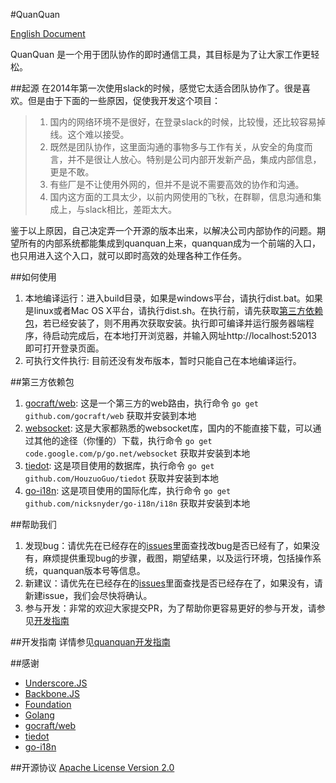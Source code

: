 #QuanQuan

[English Document](README.md)

QuanQuan 是一个用于团队协作的即时通信工具，其目标是为了让大家工作更轻松。

##起源
在2014年第一次使用slack的时候，感觉它太适合团队协作了。很是喜欢。但是由于下面的一些原因，促使我开发这个项目：
>1. 国内的网络环境不是很好，在登录slack的时候，比较慢，还比较容易掉线。这个难以接受。
>2. 既然是团队协作，这里面沟通的事物多与工作有关，从安全的角度而言，并不是很让人放心。特别是公司内部开发新产品，集成内部信息，更是不敢。
>3. 有些厂是不让使用外网的，但并不是说不需要高效的协作和沟通。
>4. 国内这方面的工具太少，以前内网使用的飞秋，在群聊，信息沟通和集成上，与slack相比，差距太大。

鉴于以上原因，自己决定弄一个开源的版本出来，以解决公司内部协作的问题。期望所有的内部系统都能集成到quanquan上来，quanquan成为一个前端的入口，也只用进入这个入口，就可以即时高效的处理各种工作任务。


##如何使用
1. 本地编译运行：进入build目录，如果是windows平台，请执行dist.bat。如果是linux或者Mac OS X平台，请执行dist.sh。在执行前，请先获取[第三方依赖包](#thirdparty)，若已经安装了，则不用再次获取安装。执行即可编译并运行服务器端程序，待启动完成后，在本地打开浏览器，并输入网址http://localhost:52013 即可打开登录页面。
2. 可执行文件执行: 目前还没有发布版本，暂时只能自己在本地编译运行。

##<a name="thirdparty" id="thirdpartyt">第三方依赖包</a>
1. [gocraft/web](https://github.com/gocraft/web): 这是一个第三方的web路由，执行命令 `go get github.com/gocraft/web` 获取并安装到本地
2. [websocket](https://code.google.com/p/go.net/websocket): 这是大家都熟悉的websocket库，国内的不能直接下载，可以通过其他的途径（你懂的）下载，执行命令 `go get code.google.com/p/go.net/websocket` 获取并安装到本地
3. [tiedot](https://github.com/HouzuoGuo/tiedot): 这是项目使用的数据库，执行命令 `go get github.com/HouzuoGuo/tiedot` 获取并安装到本地
4. [go-i18n](https://github.com/nicksnyder/go-i18n): 这是项目使用的国际化库，执行命令 `go get github.com/nicksnyder/go-i18n/i18n` 获取并安装到本地

##帮助我们
1. 发现bug：请优先在已经存在的[issues](https://github.com/anzhihun/quanquan/issues)里面查找改bug是否已经有了，如果没有，麻烦提供重现bug的步骤，截图，期望结果，以及运行环境，包括操作系统，quanquan版本号等信息。
2. 新建议：请优先在已经存在的[issues](https://github.com/anzhihun/quanquan/issues)里面查找是否已经存在了，如果没有，请新建issue，我们会尽快将确认。
3. 参与开发：非常的欢迎大家提交PR，为了帮助你更容易更好的参与开发，请参见[开发指南](#developGuide)

##<a name="developGuide" id="developGuide">开发指南</a>
详情参见[quanquan开发指南](https://github.com/anzhihun/quanquan/wiki/%E5%BC%80%E5%8F%91%E6%8C%87%E5%8D%97)

##感谢
* [Underscore.JS](http://underscorejs.org/)
* [Backbone.JS](http://backbonejs.org/)
* [Foundation](http://foundation.zurb.com/)
* [Golang](https://golang.org/)
* [gocraft/web](https://github.com/gocraft/web)
* [tiedot](https://github.com/HouzuoGuo/tiedot)
* [go-i18n](github.com/nicksnyder/go-i18n)

##开源协议
[Apache License Version 2.0](LICENSE)

